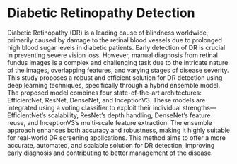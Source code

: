 # Diabetic Retinopathy Detection

Diabetic Retinopathy (DR) is a leading cause of blindness worldwide, primarily caused by damage to the retinal blood vessels due to prolonged high blood sugar levels in diabetic patients. Early detection of DR is crucial in preventing severe vision loss. However, manual diagnosis from retinal fundus images is a complex and challenging task due to the intricate nature of the images, overlapping features, and varying stages of disease severity. This study proposes a robust and efficient solution for DR detection using deep learning techniques, specifically through a hybrid ensemble model. The proposed model combines four state-of-the-art architectures: EfficientNet, ResNet, DenseNet, and InceptionV3. These models are integrated using a voting classifier to exploit their individual strengths—EfficientNet’s scalability, ResNet’s depth handling, DenseNet’s feature reuse, and InceptionV3’s multi-scale feature extraction. The ensemble approach enhances both accuracy and robustness, making it highly suitable for real-world DR screening applications. This method aims to offer a more accurate, automated, and scalable solution for DR detection, improving early diagnosis and contributing to better management of the disease.
